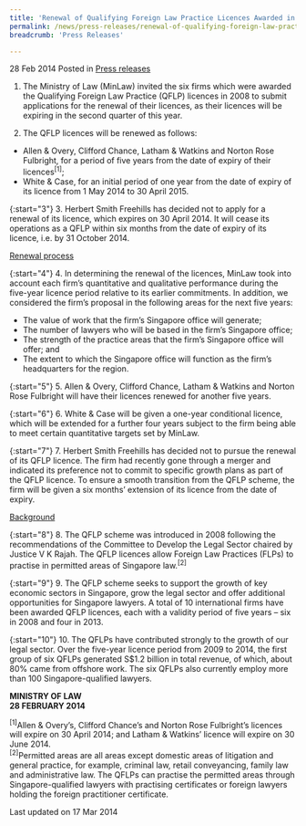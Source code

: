 ```yaml
---
title: 'Renewal of Qualifying Foreign Law Practice Licences Awarded in 2008'
permalink: /news/press-releases/renewal-of-qualifying-foreign-law-practice-licences-awarded-in-2
breadcrumb: 'Press Releases'

---
```



28 Feb 2014 Posted in [Press releases](/news/press-releases)

1. The Ministry of Law (MinLaw) invited the six firms which were awarded the Qualifying Foreign Law Practice (QFLP) licences in 2008 to submit applications for the renewal of their licences, as their licences will be expiring in the second quarter of this year.

2. The QFLP licences will be renewed as follows:

* Allen & Overy, Clifford Chance, Latham & Watkins and Norton Rose Fulbright, for a period of five years from the date of expiry of their licences<sup>[1]</sup>;
* White & Case, for an initial period of one year from the date of expiry of its licence from 1 May 2014 to 30 April 2015.

{:start="3"}
3. Herbert Smith Freehills has decided not to apply for a renewal of its licence, which expires on 30 April 2014.  It will cease its operations as a QFLP within six months from the date of expiry of its licence, i.e. by 31 October 2014.

<u>Renewal process</u>

{:start="4"}
4. In determining the renewal of the licences, MinLaw took into account each firm’s quantitative and qualitative performance during the five-year licence period relative to its earlier commitments.  In addition, we considered the firm’s proposal in the following areas for the next five years:

* The value of work that the firm’s Singapore office will generate;
* The number of lawyers who will be based in the firm’s Singapore office;
* The strength of the practice areas that the firm’s Singapore office will offer; and
* The extent to which the Singapore office will function as the firm’s headquarters for the region.

{:start="5"}
5. Allen & Overy, Clifford Chance, Latham & Watkins and Norton Rose Fulbright will have their licences renewed for another five years.

{:start="6"}
6. White & Case will be given a one-year conditional licence, which will be extended for a further four years subject to the firm being able to meet certain quantitative targets set by MinLaw.

{:start="7"}
7. Herbert Smith Freehills has decided not to pursue the renewal of its QFLP licence. The firm had recently gone through a merger and indicated its preference not to commit to specific growth plans as part of the QFLP licence.  To ensure a smooth transition from the QFLP scheme, the firm will be given a six months’ extension of its licence from the date of expiry.

<u>Background</u>

{:start="8"}
8. The QFLP scheme was introduced in 2008 following the recommendations of the Committee to Develop the Legal Sector chaired by Justice V K Rajah.  The QFLP licences allow Foreign Law Practices (FLPs) to practise in permitted areas of Singapore law.<sup>[2]</sup>

{:start="9"}
9. The QFLP scheme seeks to support the growth of key economic sectors in Singapore, grow the legal sector and offer additional opportunities for Singapore lawyers.  A total of 10 international firms have been awarded QFLP licences, each with a validity period of five years – six in 2008 and four in 2013.

{:start="10"}
10. The QFLPs have contributed strongly to the growth of our legal sector.  Over the five-year licence period from 2009 to 2014, the first group of six QFLPs generated S$1.2 billion in total revenue, of which, about 80% came from offshore work.  The six QFLPs also currently employ more than 100 Singapore-qualified lawyers.

**MINISTRY OF LAW**  
**28 FEBRUARY 2014**

<sup>[1]</sup>Allen & Overy’s, Clifford Chance’s and Norton Rose Fulbright’s licences will expire on 30 April 2014; and Latham & Watkins’ licence will expire on 30 June 2014.  
<sup>[2]</sup>Permitted areas are all areas except domestic areas of litigation and general practice, for example, criminal law, retail conveyancing, family law and administrative law. The QFLPs can practise the permitted areas through Singapore-qualified lawyers with practising certificates or foreign lawyers holding the foreign practitioner certificate.

<p class="right-side-updated">Last updated on 17 Mar 2014</p>

